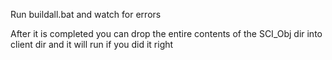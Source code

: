 Run buildall.bat and watch for errors

After it is completed you can drop the entire contents
of the SCI_Obj dir into client dir and it will run if you did it right